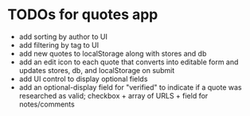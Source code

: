 # TODOs for quotes app

* add sorting by author to UI
* add filtering by tag to UI
* add new quotes to localStorage along with stores and db
* add an edit icon to each quote that converts into editable form and updates stores, db, and localStorage on submit
* add UI control to display optional fields
* add an optional-display field for "verified" to indicate if a quote was researched as valid; checkbox + array of URLS + field for notes/comments